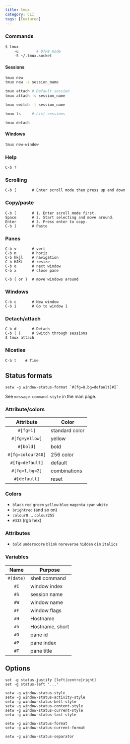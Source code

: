 ```yaml
---
title: tmux
category: CLI
tags: [Featured]
---
```


### Commands

```bash
$ tmux
    -u        # UTF8 mode
    -S ~/.tmux.socket
```

#### Sessions

```bash
tmux new
tmux new -s session_name

tmux attach # Default session
tmux attach -s session_name

tmux switch -t session_name

tmux ls     # List sessions

tmux detach
```

#### Windows

```bash
tmux new-window
```

### Help

```text
C-b ?
```

### Scrolling

```text
C-b [       # Enter scroll mode then press up and down
```

### Copy/paste

```text
C-b [       # 1. Enter scroll mode first.
Space       # 2. Start selecting and move around.
Enter       # 3. Press enter to copy.
C-b ]       # Paste
```

### Panes

```text
C-b v       # vert
C-b n       # horiz
C-b hkjl    # navigation
C-b HJKL    # resize
C-b o       # next window
C-b x       # close pane

C-b { or }  # move windows around
```

### Windows

```text
C-b c       # New window
C-b 1       # Go to window 1
```

### Detach/attach

```text
C-b d       # Detach
C-b ( )     # Switch through sessions
$ tmux attach
```

### Niceties

```text
C-b t    # Time
```

## Status formats

```text
setw -g window-status-format `#[fg=8,bg=default]#I`
```

See `message-command-style` in the man page.

### Attribute/colors

|     Attribute     | Color          |
|:-----------------:|----------------|
|     `#[fg=1]`     | standard color |
|  `#[fg=yellow]`   | yellow         |
|     `#[bold]`     | bold           |
| `#[fg=colour240]` | 256 color      |
|  `#[fg=default]`  | default        |
|  `#[fg=1,bg=2]`   | combinations   |
|   `#[default]`    | reset          |

### Colors

* `black` `red` `green` `yellow` `blue` `magenta` `cyan` `white`
* `brightred` (and so on)
* `colour0` ... `colour255`
* `#333` (rgb hex)

### Attributes

* `bold` `underscore` `blink` `noreverse` `hidden` `dim` `italics`

### Variables

|   Name    | Purpose         |
|:---------:|-----------------|
| `#(date)` | shell command   |
|   `#I`    | window index    |
|   `#S`    | session name    |
|   `#W`    | window name     |
|   `#F`    | window flags    |
|   `#H`    | Hostname        |
|   `#h`    | Hostname, short |
|   `#D`    | pane id         |
|   `#P`    | pane index      |
|   `#T`    | pane title      |

## Options

```text
set -g status-justify [left|centre|right]
set -g status-left '...'

setw -g window-status-style
setw -g window-status-activity-style
setw -g window-status-bell-style
setw -g window-status-content-style
setw -g window-status-current-style
setw -g window-status-last-style

setw -g window-status-format
setw -g window-status-current-format

setw -g window-status-separator
```
